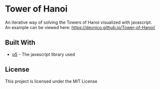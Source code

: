 # Tower of Hanoi

An iterative way of solving the Towers of Hanoi visualized with javascript.
An example can be viewed here: https://devnico.github.io/Tower-of-Hanoi/

## Built With

* [p5](http://p5js.org) - The javascript library used

## License

This project is licensed under the MIT License
